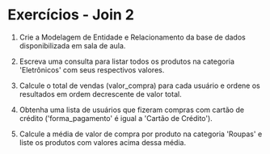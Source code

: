 # Exercícios - Join 2

1. Crie a Modelagem de Entidade e Relacionamento da base de dados disponibilizada em sala de aula.

2. Escreva uma consulta para listar todos os produtos na categoria 'Eletrônicos' com seus respectivos valores.

3. Calcule o total de vendas (valor_compra) para cada usuário e ordene os resultados em ordem decrescente de valor total.

4. Obtenha uma lista de usuários que fizeram compras com cartão de crédito
('forma_pagamento' é igual a 'Cartão de Crédito').

5. Calcule a média de valor de compra por produto na categoria 'Roupas' e liste os produtos com valores acima dessa média.
